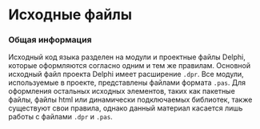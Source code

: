 # Исходные файлы

### Общая информация

Исходный код языка разделен на модули и проектные файлы Delphi, которые оформляются согласно одним и тем же правилам. Основной исходный файл проекта Delphi имеет расширение `.dpr`. Все модули, используемые в проекте, представлены файлами формата `.pas`. Для оформления остальных исходных элементов, таких как пакетные файлы, файлы html или динамически подключаемых библиотек, также существуют свои правила, однако данный материал касается лишь работы с файлами `.dpr` и `.pas`.

